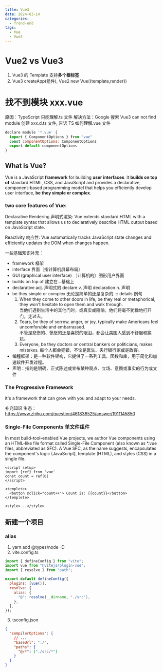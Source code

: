 ```yaml
---
title: Vue3
date: 2024-03-14
categories:
  - frond-end
tags:
  - Vue
  - Vue3
---
```


# Vue2 vs Vue3

1. Vue3 的 Template 支持**多个根标签**
2. Vue3 createApp(组件), Vue2 new Vue({template,render})

# 找不到模块 xxx.vue

原因：TypeScript 只能理解.ts 文件
解决方法：Google 搜索 Vue3 can not find module
创建 xxx.d.ts 文件, 告诉 TS 如何理解.vue 文件

```js
declare module '*.vue' {
  import { ComponentOptions } from "vue"
  const componentOptions: ComponentOptions
  export default componentOptions
}
```

## What is Vue?

Vue is a JavaScript **framework** for building **user interfaces**. It **builds on top of** standard HTML, CSS, and JavaScript and provides a declarative, component-based programming model that helps you efficiently develop user interface, **be they simple or complex**.

### two core features of Vue:

Declarative Rendering 声明式渲染: Vue extends standard HTML with a template syntax that allows us to declaratively describe HTML output based on JavaScript state.

Reactivity 响应性: Vue automatically tracks JavaScript state changes and efficiently updates the DOM when changes happen.

一些基础知识补充：

- framework 框架
- interface 界面〔指计算机屏幕布局〕
- GUI (graphical user interface) 〔计算机的〕图形用户界面
- builds on top of 建立在...基础上
- declarative adj. 声明式的 declare v. 声明 declaration n. 声明
- be they simple or complex 无论是简单的还是复杂的
  ::: details 例句
  1. When they come to other doors in life, be they real or metaphorical, they won't hesitate to open them and walk through.  
     当他们遇到生活中的其他门时，或真实或隐喻，他们将毫不犹豫地打开门，走过去。
  2. Tears, be they of sorrow, anger, or joy, typically make Americans feel uncomforuble and embarrassed.  
     不管是悲伤的、愤怒的还是喜悦的眼泪，都会让美国人感到不舒服和尴尬。
  3. Everyone, be they doctors or central bankers or politicians, makes mistakes.
     每个人都会犯错，不论是医生、央行银行家或是政客。
- 编程框架：是一种软件架构，它提供了一系列工具、函数和库，用于简化和加速软件开发过程。
- 声明：指的是明确、正式陈述或宣布某种观点、立场、意图或事实的行为或文件

### The Progressive Framework

it's a framework that can grow with you and adapt to your needs.

补充知识
生态： https://www.zhihu.com/question/461838525/answer/1911145850

### Single-File Components 单文件组件

In most build-tool-enabled Vue projects, we author Vue components using an HTML-like file format called Single-File Component (also known as \*.vue files, abbreviated as SFC). A Vue SFC, as the name suggests, encapsulates the component's logic (JavaScript), template (HTML), and styles (CSS) in a single file.

```
<script setup>
import {ref} from 'vue'
const count = ref(0)
</script>

<templete>
  <button @click="count++"> Count is: {{count}}</button>
</templete>

<style>...</style>
```

## 新建一个项目

### alias

1. yarn add @types/node -D
2. vite.config.ts

```js
import { defineConfig } from "vite";
import vue from "@vitejs/plugin-vue";
import { resolve } from "path";

export default defineConfig({
  plugins: [vue()],
  resolve: {
    alias: {
      "@": resolve(__dirname, "./src"),
    },
  },
});
```

3. tsconfig.json

```json
{
  "compilerOptions": {
    // ...
    "baseUrl": "./",
    "paths": {
      "@/*": ["./src/*"]
    }
  }
}
```
